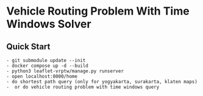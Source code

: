 # Vehicle Routing Problem With Time Windows Solver


## Quick Start
```
- git submodule update --init
- docker compose up -d --build
- python3 leaflet-vrptw/manage.py runserver
- open localhost:8000/home
- do shortest path query (only for yogyakarta, surakarta, klaten maps)
-  or do vehicle routing problem with time windows query
```